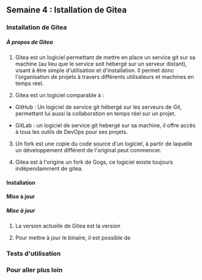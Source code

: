 ## Semaine 4 : Istallation de Gitea

### Installation de Gitea

##### À propos de Gitea

 1. Gitea est un logiciel permettant de mettre en place un service git sur sa machine (au lieu que le service soit hébergé sur un serveur distant), visant à être simple d'utilisation et d'installation. Il permet donc l'organisation de projets à travers différents utilisateurs et machines en temps réel.

 2. Gitea est un logiciel comparable à :

   * GitHub : Un logiciel de service git hébergé sur les serveurs de Git, permettant lui aussi la collaboration en temps réel sur un projet.

   * GitLab : un  logiciel de service git hebergé sur sa machine, il offre accès à tous les outils de DevOps pour ses projets.

 3. Un fork est une copie du code source d'un logiciel, à partir de laquelle un développement différent de l'original peut commencer.

 4. Gitea est à l'origine un fork de Gogs, ce logiciel existe toujours indépendamment de gitea.

 
#### Installation

#### Mise à jour

##### Mise à jour

 1. La version actuelle de Gitea est la version

 2. Pour mettre à jour le binaire, il est possible de 

### Tests d'utilisation

### Pour aller plus loin 



